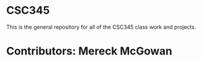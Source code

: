 # CSC345
This is the general repository for all of the CSC345 class work and projects.
# Contributors: Mereck McGowan
